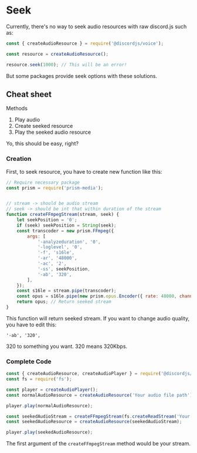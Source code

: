 # Seek

Currently, there's no way to seek audio resources with raw discord.js such as:

```js
const { createAudioResource } = require('@discordjs/voice');

const resource = createAudioResource();

resource.seek(1000); // This will be an error!
```

But some packages provide seek options with these solutions.

## Cheat sheet

Methods

1. Play audio
2. Create seeked resource
3. Play the seeked audio resource

Yo, this should be easy, right?

### Creation

First, to seek resource, you have to create new function like this:

```js
// Require necessary package
const prism = require('prism-media');


// stream -> should be audio stream
// seek -> should be int that within duration of the stream
function createFFmpegStream(stream, seek) {
	let seekPosition = '0';
	if (seek) seekPosition = String(seek);
	const transcoder = new prism.FFmpeg({
		args: [
			'-analyzeduration', '0',
			'-loglevel', '0',
			'-f', 's16le',
			'-ar', '48000',
			'-ac', '2',
			'-ss', seekPosition,
			'-ab', '320',
		],
	});
	const s16le = stream.pipe(transcoder);
	const opus = s16le.pipe(new prism.opus.Encoder({ rate: 48000, channels: 2, frameSize: 960 }));
	return opus; // Return seeked stream
}
```
This function will return seeked stream. If you want to change audio quality, you have to edit this:
```
'-ab', '320',
```
320 to something you want.
320 means 320Kbps.

### Complete Code

```js
const { createAudioResource, createAudioPlayer } = require('@discordjs/voice');
const fs = require('fs');

const player = createAudioPlayer();
const normalAudioResource = createAudioResource('Your audio file path');

player.play(normalAudioResource);

const seekedAudioStream = createFFmpegStream(fs.createReadStream('Your audio file path'), 10); // Seek to 10s
const seekedAudioResource = createAudioResource(seekedAudioStream);

player.play(seekedAudioResource);
```

The first argument of the `createFFmpegStream` method would be your stream.
